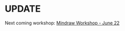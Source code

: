 # UPDATE

Next coming workshop: [Mindraw Workshop - June 22](https://www.meetup.com/mindraw/events/240662394/)

